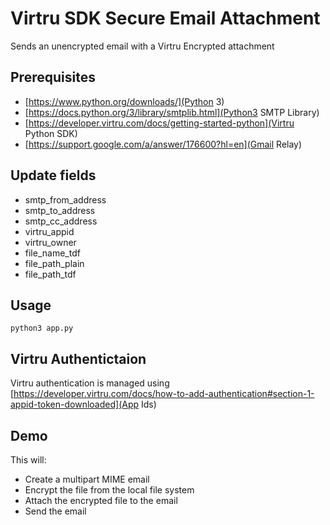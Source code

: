 # Virtru SDK Secure Email Attachment
Sends an unencrypted email with a Virtru Encrypted attachment


## Prerequisites
* [https://www.python.org/downloads/](Python 3)
* [https://docs.python.org/3/library/smtplib.html](Python3 SMTP Library)
* [https://developer.virtru.com/docs/getting-started-python](Virtru Python SDK)
* [https://support.google.com/a/answer/176600?hl=en](Gmail Relay)


## Update fields
* smtp_from_address
* smtp_to_address
* smtp_cc_address
* virtru_appid
* virtru_owner
* file_name_tdf
* file_path_plain
* file_path_tdf

## Usage
```
python3 app.py
```

## Virtru Authentictaion
Virtru authentication is managed using [https://developer.virtru.com/docs/how-to-add-authentication#section-1-appid-token-downloaded](App Ids)


## Demo
This will:
* Create a multipart MIME email
* Encrypt the file from the local file system
* Attach the encrypted file to the email
* Send the email
